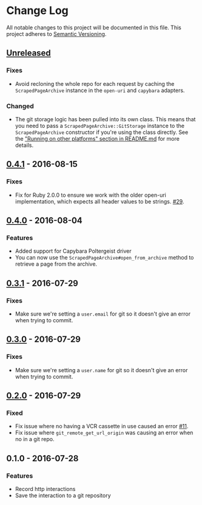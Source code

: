 # Change Log

All notable changes to this project will be documented in this file.
This project adheres to [Semantic Versioning](http://semver.org/).

## [Unreleased]

### Fixes

- Avoid recloning the whole repo for each request by caching the `ScrapedPageArchive` instance in the `open-uri` and `capybara` adapters.

### Changed

- The git storage logic has been pulled into its own class. This means that you need to pass a `ScrapedPageArchive::GitStorage` instance to the `ScrapedPageArchive` constructor if you're using the class directly. See the ["Running on other platforms" section in README.md](README.md#running-on-other-platforms) for more details.

## [0.4.1] - 2016-08-15

### Fixes

- Fix for Ruby 2.0.0 to ensure we work with the older open-uri implementation, which expects all header values to be strings. [#29](https://github.com/everypolitician/scraped_page_archive/pull/29).

## [0.4.0] - 2016-08-04

### Features

- Added support for Capybara Poltergeist driver
- You can now use the `ScrapedPageArchive#open_from_archive` method to retrieve a page from the archive.

## [0.3.1] - 2016-07-29

### Fixes

- Make sure we're setting a `user.email` for git so it doesn't give an error when trying to commit.

## [0.3.0] - 2016-07-29

### Fixes

- Make sure we're setting a `user.name` for git so it doesn't give an error when trying to commit.

## [0.2.0] - 2016-07-29

### Fixed

- Fix issue where no having a VCR cassette in use caused an error [#11](https://github.com/everypolitician/scraped_page_archive/issues/11).
- Fix issue where `git_remote_get_url_origin` was causing an error when no in a git repo.

## 0.1.0 - 2016-07-28

### Features

- Record http interactions
- Save the interaction to a git repository

[Unreleased]: https://github.com/everypolitician/scraped_page_archive/compare/v0.1.0...HEAD
[0.2.0]: https://github.com/everypolitician/scraped_page_archive/compare/v0.1.0...v0.2.0
[0.3.0]: https://github.com/everypolitician/scraped_page_archive/compare/v0.2.0...v0.3.0
[0.3.1]: https://github.com/everypolitician/scraped_page_archive/compare/v0.3.0...v0.3.1
[0.4.0]: https://github.com/everypolitician/scraped_page_archive/compare/v0.3.1...v0.4.0
[0.4.1]: https://github.com/everypolitician/scraped_page_archive/compare/v0.4.0...v0.4.1
